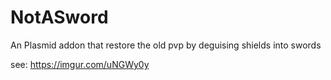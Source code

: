 # NotASword
An Plasmid addon that restore the old pvp by deguising shields into swords 
  
see: 
https://imgur.com/uNGWy0y
